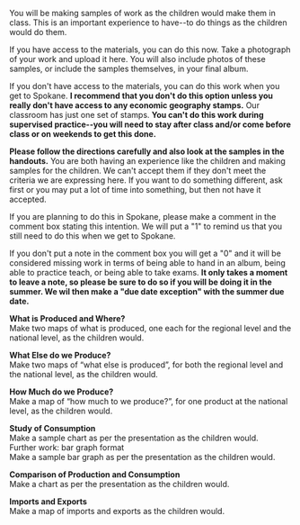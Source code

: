 

You will be making samples of work as the children would make them in class. This is an important experience to have--to do things as the children would do them.  
  
If you have access to the materials, you can do this now. Take a photograph of your work and upload it here. You will also include photos of these samples, or include the samples themselves, in your final album.  
  
If you don't have access to the materials, you can do this work when you get to Spokane. **I recommend that you don't do this option unless you really don't have access to any economic geography stamps.** Our classroom has just one set of stamps. **You can't do this work during supervised practice--you will need to stay after class and/or come before class or on weekends to get this done.**  
  
**Please follow the directions carefully and also look at the samples in the handouts.** You are both having an experience like the children and making samples for the children. We can't accept them if they don't meet the criteria we are expressing here. If you want to do something different, ask first or you may put a lot of time into something, but then not have it accepted.  
  
If you are planning to do this in Spokane, please make a comment in the comment box stating this intention. We will put a "1" to remind us that you still need to do this when we get to Spokane.  
  
If you don't put a note in the comment box you will get a "0" and it will be considered missing work in terms of being able to hand in an album, being able to practice teach, or being able to take exams. **It only takes a moment to leave a note, so please be sure to do so if you will be doing it in the summer. We wil then make a "due date exception" with the summer due date.**  
  
**What is Produced and Where?**  
Make two maps of what is produced, one each for the regional level and the national level, as the children would.  
  
**What Else do we Produce?**  
Make two maps of “what else is produced”, for both the regional level and the national level, as the children would.  
  
**How Much do we Produce?**  
Make a map of “how much to we produce?”, for one product at the national level, as the children would.  
  
**Study of Consumption**  
Make a sample chart as per the presentation as the children would.  
Further work: bar graph format  
Make a sample bar graph as per the presentation as the children would.  
  
**Comparison of Production and Consumption**  
Make a chart as per the presentation as the children would.  
  
**Imports and Exports**  
Make a map of imports and exports as the children would.